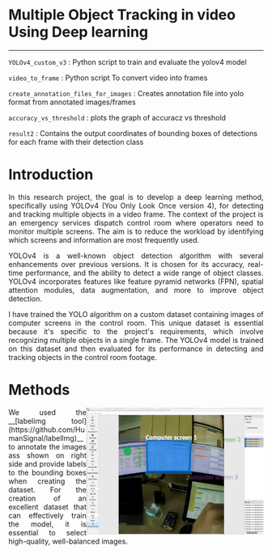
# **Multiple Object Tracking in video Using Deep learning**
---


`YOLOv4_custom_v3` : Python script to train and evaluate the yolov4 model

`video_to_frame` : Python script To convert video into frames

`create_annotation_files_for_images` : Creates annotation file into yolo format from annotated images/frames

`accuracy_vs_threshold` : plots the graph of accuracz vs threshold

`result2` : Contains the output coordinates of bounding boxes of detections for each frame with their detection class


# Introduction
<p align="justify">
In this research project, the goal is to develop a deep learning method, specifically using YOLOv4 (You Only Look Once version 4), for detecting and tracking multiple objects in a video frame. The context of the project is an emergency services dispatch control room where operators need to monitor multiple screens. The aim is to reduce the workload by identifying which screens and information are most frequently used.
<p align="justify">
YOLOv4 is a well-known object detection algorithm with several enhancements over previous versions. It is chosen for its accuracy, real-time performance, and the ability to detect a wide range of object classes. YOLOv4 incorporates features like feature pyramid networks (FPN), spatial attention modules, data augmentation, and more to improve object detection.
<p align="justify">
I have trained the YOLO algorithm on a custom dataset containing images of computer screens in the control room. This unique dataset is essential because it's specific to the project's requirements, which involve recognizing multiple objects in a single frame. The YOLOv4 model is trained on this dataset and then evaluated for its performance in detecting and tracking objects in the control room footage.


# Methods

<img src="https://github.com/shreyaskorde16/YOLOv4-Computer-Screens/blob/master/label_img.png" width="350" height="250" align="right" />
<p align="justify">
We used the __[labelimg tool](https://github.com/HumanSignal/labelImg)__ to annotate the images ass shown on right side and provide labels to the bounding boxes when creating the dataset. For the creation of an excellent dataset that can effectively train the model, it is essential to select high-quality, well-balanced images.
